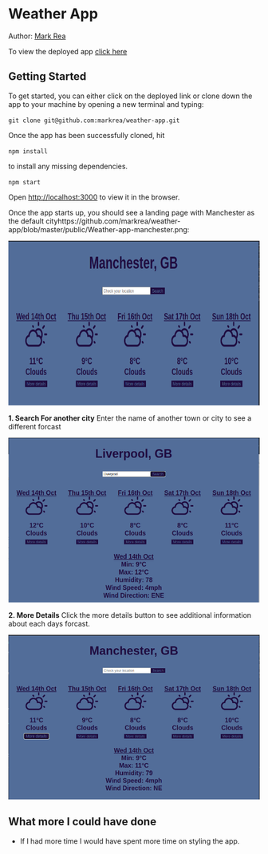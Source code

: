 # Weather App

Author: [Mark Rea](https://github.com/markrea)

To view the deployed app [click here](https://weather-app-mark-rea.netlify.app/)


## Getting Started

To get started, you can either click on the deployed link or clone down the app to your machine by opening a new terminal and typing:

`git clone git@github.com:markrea/weather-app.git`

Once the app has been successfully cloned, hit

 `npm install`
 
 to install any missing dependencies. 

`npm start`


Open [http://localhost:3000](http://localhost:3000) to view it in the browser.

Once the app starts up, you should see a landing page with Manchester as the default cityhttps://github.com/markrea/weather-app/blob/master/public/Weather-app-manchester.png:

<p align="center">
<img height="330" width="600" src="https://github.com/markrea/weather-app/blob/master/public/Weather-app-manchester.png?raw=true">
</p>


**1. Search For another city**
Enter the name of another town or city to see a different forcast

<p align="center">
<img height="330" width="600" src="https://github.com/markrea/weather-app/blob/master/public/Weather-app-liverpool.png?raw=true">
</p>


**2. More Details**
Click the more details button to see additional information about each days forcast. 

<p align="center">
<img height="330" width="600" src="https://github.com/markrea/weather-app/blob/master/public/Weather-app-more-details.png?raw=true">
</p>


## What more I could have done
- If I had more time I would have spent more time on styling the app.